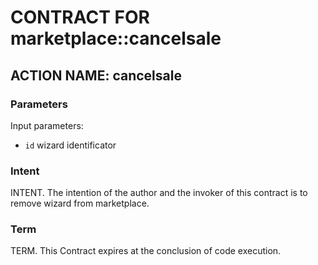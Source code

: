 # CONTRACT FOR marketplace::cancelsale

## ACTION NAME: cancelsale

### Parameters
Input parameters:

* `id` wizard identificator

### Intent
INTENT. The intention of the author and the invoker of this contract is to remove wizard from marketplace.

### Term
TERM. This Contract expires at the conclusion of code execution.